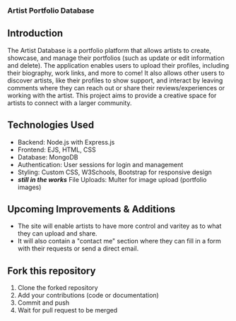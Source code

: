### Artist Portfolio Database
## Introduction
The Artist Database is a portfolio platform that allows artists to create, showcase, and manage their portfolios (such as update or edit information and delete). The application enables users to upload their profiles, including their biography, work links, and more to come! It also allows other users to discover artists, like their profiles to show support, and interact by leaving comments where they can reach out or share their reviews/experiences or working with the artist. This project aims to provide a creative space for artists to connect with a larger community.

## Technologies Used
- Backend: Node.js with Express.js
- Frontend: EJS, HTML, CSS
- Database: MongoDB
- Authentication: User sessions for login and management
- Styling: Custom CSS, W3Schools, Bootstrap for responsive design
- _**still in the works**_ File Uploads: Multer for image upload (portfolio images)

## Upcoming Improvements & Additions
- The site will enable artists to have more control and varitey as to what they can upload and share. 
- It will also contain a "contact me" section where they can fill in a form with their requests or send a direct email. 

## Fork this repository
1. Clone the forked repository
2. Add your contributions (code or documentation)
3. Commit and push
4. Wait for pull request to be merged

